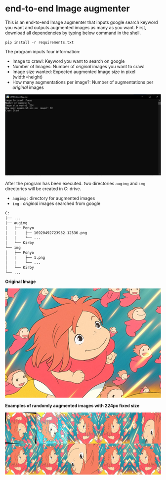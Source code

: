 

# end-to-end Image augmenter

This is an end-to-end Image augmenter that inputs google search keyword you want and outputs augmented images as many as you want. First, download all dependencies by typing below command in the shell.

```shell
pip install -r requirements.txt
```

The program inputs four information:

* Image to crawl: Keyword you want to search on google
* Number of Images: Number of *original* images you want to crawl
* Image size wanted: Expected augmented Image size in pixel (width=height)
* How many augmentations per image?: Number of augmentations per *original* images

![terminal](img\terminal.PNG)

After the program has been executed. two directories `augimg`  and  `img` directories will be created in C: drive.

* `augimg` : directory for augmented images
*  `img` : *original* images searched from google

```shell
C:
├── ...
├── augimg                    
│   ├── Ponyo             
│   |	 ├── 16920492723932.12536.png 
│   |	 └── ...
│   └── Kirby        
└── img         
│   ├── Ponyo             
│   |	 ├── 1.png 
│   |	 └── ...
│   └── Kirby                   
└── ...
```

**Original Image**

![original](img\original.png)

**Examples of randomly augmented images with 224px fixed size**

![original](img\aumented.png)



